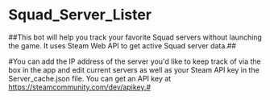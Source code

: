 # Squad_Server_Lister
##This bot will help you track your favorite Squad servers without launching the game. It uses Steam Web API to get active Squad server data.##

#You can add the IP address of the server you'd like to keep track of via the box in the app and edit current servers as well as your Steam API key in the Server_cache.json file. You can get an API key at https://steamcommunity.com/dev/apikey.#
